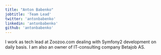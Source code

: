 ```yaml
---
title: "Anton Babenko"
jobtitle: 'Team Lead'
twitter: 'antonbabenko'
linkedin: 'antonbabenko'
github: 'antonbabenko'
---
```


I work as tech lead at Zoozoo.com dealing with Symfony2 development on daily basis. I am also an owner of IT-consulting company Betajob AS.
